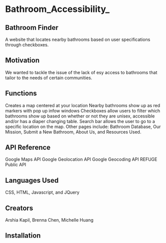 # Bathroom_Accessibility_
## Bathroom Finder
 A website that locates nearby bathrooms based on user specifications through checkboxes.
## Motivation
We wanted to tackle the issue of the lack of esy access to bathrooms that tailor to the needs of certain communities.
## Functions
 Creates a map centered at your location
 Nearby bathrooms show up as red markers with pop up infow windows
 Checkboxes allow users to filter which bathrooms show up based on whether or not they are unisex, accessible and/or has a diaper changing table.
 Search bar allows the user to go to a specific location on the map.
 Other pages include: Bathroom Database, Our Mission, Submit a New Bathroom, About Us, and Resources Used.
## API Reference
 Google Maps API
 Google Geolocation API
 Google Geocoding API
 REFUGE Public API
## Languages Used
 CSS, HTML, Javascript, and JQuery
## Creators
 Arshia Kapil, Brenna Chen, Michelle Huang
## Installation
